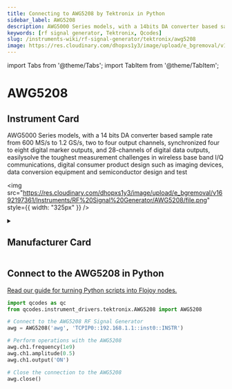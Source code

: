 ```yaml
---
title: Connecting to AWG5208 by Tektronix in Python
sidebar_label: AWG5208
description: AWG5000 Series models, with a 14bits DA converter based sample ratefrom 600 MS/s to 1.2 GS/s, two to four output channels, synchronized four to eight digital marker outputs, and 28-channels of digital data outputs, easilysolve the toughest measurement challenges in wireless base band I/Q communications, digital consumer product design such as imaging devices, data conversion equipment and semiconductor design and test
keywords: [rf signal generator, Tektronix, Qcodes]
slug: /instruments-wiki/rf-signal-generator/tektronix/awg5208
image: https://res.cloudinary.com/dhopxs1y3/image/upload/e_bgremoval/v1692197361/Instruments/RF%20Signal%20Generator/AWG5208/file.png
---
```


import Tabs from '@theme/Tabs';
import TabItem from '@theme/TabItem';

# AWG5208

## Instrument Card

<div className="flex">

<div>

AWG5000 Series models, with a 14
bits DA converter based sample rate
from 600 MS/s to 1.2 GS/s, two to four output channels, synchronized four to eight digital marker outputs, and 28-channels of digital data outputs, easilysolve the toughest measurement challenges in wireless base band I/Q communications, digital consumer product design such as imaging devices, data conversion equipment and semiconductor design and test

</div>

<img src="https://res.cloudinary.com/dhopxs1y3/image/upload/e_bgremoval/v1692197361/Instruments/RF%20Signal%20Generator/AWG5208/file.png" style={{ width: "325px" }} />

</div>

<details>
<summary><h2>Manufacturer Card</h2></summary>

<img src="https://res.cloudinary.com/dhopxs1y3/image/upload/e_bgremoval/v1692125954/Instruments/Vendor%20Logos/Tektronix.png" style={{ width: "100%", objectFit: "cover" }} />

Tektronix, Inc., historically widely known as Tek, is an American company best known for manufacturing test and measurement devices such as [oscilloscopes](https://en.wikipedia.org/wiki/Oscilloscope), [logic analyzers](https://en.wikipedia.org/wiki/Logic_analyzer), and video and mobile test protocol equipment. <a href="https://www.tek.com/en">Website</a>.

<ul>
  <li>Headquarters: USA</li>
  <li>Yearly Revenue (millions, USD): 5800.0</li>
</ul>
</details>

## Connect to the AWG5208 in Python

[Read our guide for turning Python scripts into Flojoy nodes.](https://docs.flojoy.ai/custom-nodes/creating-custom-node/)


<Tabs>
<TabItem value="Qcodes" label="Qcodes">

```python
import qcodes as qc
from qcodes.instrument_drivers.tektronix.AWG5208 import AWG5208

# Connect to the AWG5208 RF Signal Generator
awg = AWG5208('awg', 'TCPIP0::192.168.1.1::inst0::INSTR')

# Perform operations with the AWG5208
awg.ch1.frequency(1e9)
awg.ch1.amplitude(0.5)
awg.ch1.output('ON')

# Close the connection to the AWG5208
awg.close()
```

</TabItem>
</Tabs>
